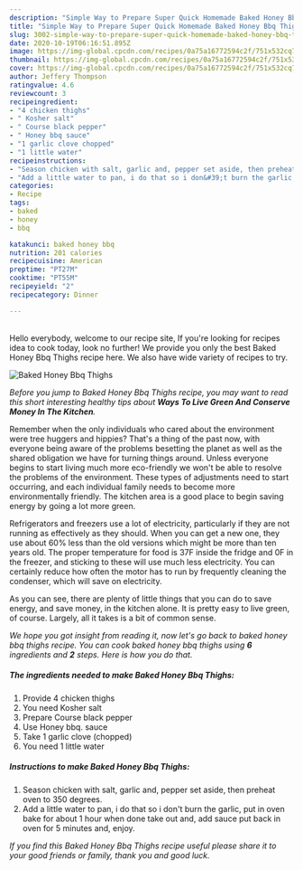 ```yaml
---
description: "Simple Way to Prepare Super Quick Homemade Baked Honey Bbq Thighs"
title: "Simple Way to Prepare Super Quick Homemade Baked Honey Bbq Thighs"
slug: 3002-simple-way-to-prepare-super-quick-homemade-baked-honey-bbq-thighs
date: 2020-10-19T06:16:51.895Z
image: https://img-global.cpcdn.com/recipes/0a75a16772594c2f/751x532cq70/baked-honey-bbq-thighs-recipe-main-photo.jpg
thumbnail: https://img-global.cpcdn.com/recipes/0a75a16772594c2f/751x532cq70/baked-honey-bbq-thighs-recipe-main-photo.jpg
cover: https://img-global.cpcdn.com/recipes/0a75a16772594c2f/751x532cq70/baked-honey-bbq-thighs-recipe-main-photo.jpg
author: Jeffery Thompson
ratingvalue: 4.6
reviewcount: 3
recipeingredient:
- "4 chicken thighs"
- " Kosher salt"
- " Course black pepper"
- " Honey bbq sauce"
- "1 garlic clove chopped"
- "1 little water"
recipeinstructions:
- "Season chicken with salt, garlic and, pepper set aside, then preheat oven to 350 degrees."
- "Add a little water to pan, i do that so i don&#39;t burn the garlic, put in oven bake for about 1 hour when done take out and, add sauce put back in oven for 5 minutes and, enjoy."
categories:
- Recipe
tags:
- baked
- honey
- bbq

katakunci: baked honey bbq 
nutrition: 201 calories
recipecuisine: American
preptime: "PT27M"
cooktime: "PT55M"
recipeyield: "2"
recipecategory: Dinner

---
```

<br>
Hello everybody, welcome to our recipe site, If you're looking for recipes idea to cook today, look no further! We provide you only the best Baked Honey Bbq Thighs recipe here. We also have wide variety of recipes to try.
<br>


![Baked Honey Bbq Thighs](https://img-global.cpcdn.com/recipes/0a75a16772594c2f/751x532cq70/baked-honey-bbq-thighs-recipe-main-photo.jpg)

<i>Before you jump to Baked Honey Bbq Thighs recipe, you may want to read this short interesting healthy tips about 
<strong>Ways To Live Green And Conserve Money In The Kitchen</strong>.</i>
</br>

Remember when the only individuals who cared about the environment were tree huggers and hippies? That's a thing of the past now, with everyone being aware of the problems besetting the planet as well as the shared obligation we have for turning things around. Unless everyone begins to start living much more eco-friendly we won't be able to resolve the problems of the environment. These types of adjustments need to start occurring, and each individual family needs to become more environmentally friendly. The kitchen area is a good place to begin saving energy by going a lot more green.

Refrigerators and freezers use a lot of electricity, particularly if they are not running as effectively as they should. When you can get a new one, they use about 60% less than the old versions which might be more than ten years old. The proper temperature for food is 37F inside the fridge and 0F in the freezer, and sticking to these will use much less electricity. You can certainly reduce how often the motor has to run by frequently cleaning the condenser, which will save on electricity.

As you can see, there are plenty of little things that you can do to save energy, and save money, in the kitchen alone. It is pretty easy to live green, of course. Largely, all it takes is a bit of common sense.


<i>We hope you got insight from reading it, now let's go back to baked honey bbq thighs recipe. You can cook baked honey bbq thighs using <strong>6</strong> ingredients and <strong>2</strong> steps. Here is how you do that.
</i>

##### The ingredients needed to make Baked Honey Bbq Thighs:

1. Provide 4 chicken thighs
1. You need  Kosher salt
1. Prepare  Course black pepper
1. Use  Honey bbq. sauce
1. Take 1 garlic clove (chopped)
1. You need 1 little water


##### Instructions to make Baked Honey Bbq Thighs:

1. Season chicken with salt, garlic and, pepper set aside, then preheat oven to 350 degrees.
1. Add a little water to pan, i do that so i don&#39;t burn the garlic, put in oven bake for about 1 hour when done take out and, add sauce put back in oven for 5 minutes and, enjoy.


<i>If you find this Baked Honey Bbq Thighs recipe useful please share it to your good friends or family, thank you and good luck.</i>
